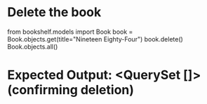 

# Delete the book
from bookshelf.models import Book
book = Book.objects.get(title="Nineteen Eighty-Four")
book.delete()
Book.objects.all()
# Expected Output: <QuerySet []>  (confirming deletion)
